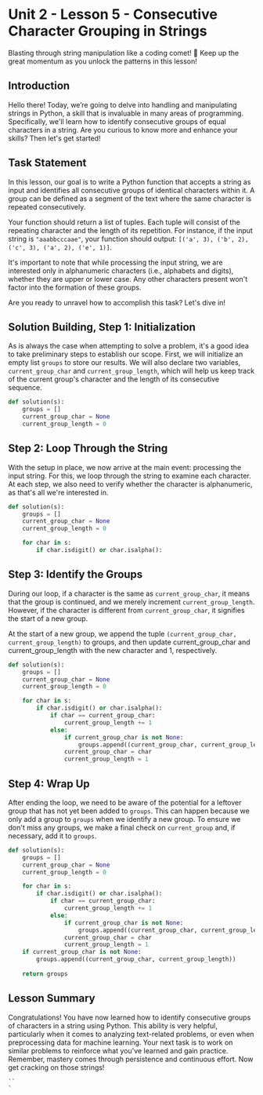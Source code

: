 # Unit 2 - Lesson 5 - Consecutive Character Grouping in Strings
Blasting through string manipulation like a coding comet! 🌠 Keep up the great momentum as you unlock the patterns in this lesson!

## Introduction
Hello there! Today, we’re going to delve into handling and manipulating strings in Python, a skill that is invaluable in many areas of programming. Specifically, we'll learn how to identify consecutive groups of equal characters in a string. Are you curious to know more and enhance your skills? Then let's get started!

## Task Statement
In this lesson, our goal is to write a Python function that accepts a string as input and identifies all consecutive groups of identical characters within it. A group can be defined as a segment of the text where the same character is repeated consecutively.

Your function should return a list of tuples. Each tuple will consist of the repeating character and the length of its repetition. For instance, if the input string is `"aaabbcccaae"`, your function should output: `[('a', 3), ('b', 2), ('c', 3), ('a', 2), ('e', 1)]`.

It's important to note that while processing the input string, we are interested only in alphanumeric characters (i.e., alphabets and digits), whether they are upper or lower case. Any other characters present won't factor into the formation of these groups.

Are you ready to unravel how to accomplish this task? Let's dive in!

## Solution Building, Step 1: Initialization
As is always the case when attempting to solve a problem, it's a good idea to take preliminary steps to establish our scope. First, we will initialize an empty list `groups` to store our results. We will also declare two variables, `current_group_char` and `current_group_length`, which will help us keep track of the current group's character and the length of its consecutive sequence.

```Python
def solution(s):
    groups = []
    current_group_char = None
    current_group_length = 0
```

## Step 2: Loop Through the String
With the setup in place, we now arrive at the main event: processing the input string. For this, we loop through the string to examine each character. At each step, we also need to verify whether the character is alphanumeric, as that's all we're interested in.

```Python
def solution(s):
    groups = []
    current_group_char = None
    current_group_length = 0

    for char in s:
        if char.isdigit() or char.isalpha():
```

## Step 3: Identify the Groups
During our loop, if a character is the same as `current_group_char`, it means that the group is continued, and we merely increment `current_group_length`. However, if the character is different from `current_group_char`, it signifies the start of a new group.

At the start of a new group, we append the tuple `(current_group_char, current_group_length)` to groups, and then update current_group_char and current_group_length with the new character and 1, respectively.

```Python
def solution(s):
    groups = []
    current_group_char = None
    current_group_length = 0

    for char in s:
        if char.isdigit() or char.isalpha():
            if char == current_group_char:
                current_group_length += 1
            else:
                if current_group_char is not None:
                    groups.append((current_group_char, current_group_length))
                current_group_char = char
                current_group_length = 1
```
## Step 4: Wrap Up
After ending the loop, we need to be aware of the potential for a leftover group that has not yet been added to `groups`. This can happen because we only add a group to `groups` when we identify a new group. To ensure we don't miss any groups, we make a final check on `current_group` and, if necessary, add it to `groups`.

```Python
def solution(s):
    groups = []
    current_group_char = None
    current_group_length = 0

    for char in s:
        if char.isdigit() or char.isalpha():
            if char == current_group_char:
                current_group_length += 1
            else:
                if current_group_char is not None:
                    groups.append((current_group_char, current_group_length))
                current_group_char = char
                current_group_length = 1
    if current_group_char is not None:
        groups.append((current_group_char, current_group_length))
    
    return groups
```

## Lesson Summary
Congratulations! You have now learned how to identify consecutive groups of characters in a string using Python. This ability is very helpful, particularly when it comes to analyzing text-related problems, or even when preprocessing data for machine learning. Your next task is to work on similar problems to reinforce what you've learned and gain practice. Remember, mastery comes through persistence and continuous effort. Now get cracking on those strings!

```
``
`